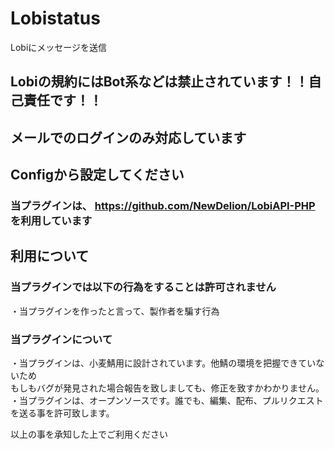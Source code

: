 # Lobistatus
Lobiにメッセージを送信  

## Lobiの規約にはBot系などは禁止されています！！自己責任です！！  
## メールでのログインのみ対応しています  
## Configから設定してください  

### 当プラグインは、 https://github.com/NewDelion/LobiAPI-PHP を利用しています  

## 利用について  
### 当プラグインでは以下の行為をすることは許可されません  
・当プラグインを作ったと言って、製作者を騙す行為  

### 当プラグインについて  
・当プラグインは、小麦鯖用に設計されています。他鯖の環境を把握できていないため  
もしもバグが発見された場合報告を致しましても、修正を致すかわかりません。  
・当プラグインは、オープンソースです。誰でも、編集、配布、プルリクエストを送る事を許可致します。  

以上の事を承知した上でご利用ください  
